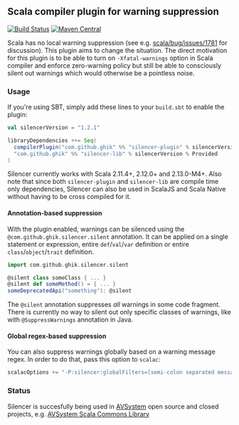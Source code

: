 ## Scala compiler plugin for warning suppression

[![Build Status](https://travis-ci.org/ghik/silencer.svg?branch=master)](https://travis-ci.org/ghik/silencer)
[![Maven Central](https://maven-badges.herokuapp.com/maven-central/com.github.ghik/silencer-plugin_2.12/badge.svg)](https://maven-badges.herokuapp.com/maven-central/com.github.ghik/silencer-plugin_2.12)

Scala has no local warning suppression (see e.g. [scala/bug/issues/1781](https://github.com/scala/bug/issues/1781) for discussion). This plugin aims to change the situation. The direct motivation for this plugin is to be able to turn on `-Xfatal-warnings` option in Scala compiler and enforce zero-warning policy but still be able to consciously silent out warnings which would otherwise be a pointless noise.

### Usage

If you're using SBT, simply add these lines to your `build.sbt` to enable the plugin:

```scala
val silencerVersion = "1.2.1"

libraryDependencies ++= Seq(
  compilerPlugin("com.github.ghik" %% "silencer-plugin" % silencerVersion),
  "com.github.ghik" %% "silencer-lib" % silencerVersion % Provided
)
```
    
Silencer currently works with Scala 2.11.4+, 2.12.0+ and 2.13.0-M4+. Also note that since both `silencer-plugin` and `silencer-lib` are compile time only dependencies, Silencer can also be used in ScalaJS and Scala Native without having to be cross compiled for it.

#### Annotation-based suppression

With the plugin enabled, warnings can be silenced using the `@com.github.ghik.silencer.silent` annotation. It can be applied on a single statement or expression, entire `def`/`val`/`var` definition or entire `class`/`object`/`trait` definition.

```scala
import com.github.ghik.silencer.silent

@silent class someClass { ... }
@silent def someMethod() = { ... }
someDeprecatedApi("something"): @silent
```

The `@silent` annotation suppresses *all* warnings in some code fragment. There is currently no way to silent out only specific classes of warnings, like with `@SuppressWarnings` annotation in Java.

#### Global regex-based suppression

You can also suppress warnings globally based on a warning message regex. In order to do that, pass this option to `scalac`:

```scala
scalacOptions += "-P:silencer:globalFilters=[semi-colon separated message patterns]"
```

### Status

Silencer is succesfully being used in [AVSystem](https://github.com/AVSystem) open source and closed projects, e.g. [AVSystem  Scala Commons Library](https://github.com/AVSystem/scala-commons)


